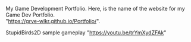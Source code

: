 My Game Development Portfolio.
Here, is the name of the website for my Game Dev Portfolio.          
"https://grve-wlkr.github.io/Portfolio/".

StupidBirds2D sample gameplay "https://youtu.be/trYmXydZFAk"

